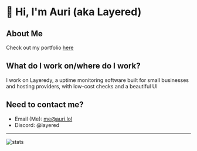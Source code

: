 # 👋 Hi, I'm Auri (aka Layered)

## About Me
Check out my portfolio [here](https://auri.lol)

## What do I work on/where do I work?
I work on Layeredy, a uptime monitoring software built for small businesses and hosting providers, with low-cost checks and a beautiful UI

## Need to contact me?

- Email (Me): [me@auri.lol](mailto:me@auri.lol)
- Discord: @layered
- ---

![stats](https://github-readme-stats.vercel.app/api?username=imlayered&show_icons=true)

